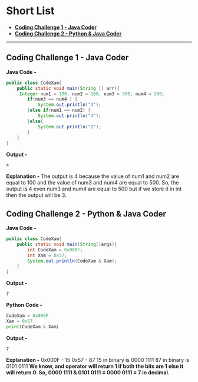 Short List
==========
- [**Coding Challenge 1 - Java Coder**](#coding-challenge-1---java-coder)
- [**Coding Challenge 2 - Python & Java Coder**](#coding-challenge-2---python--java-coder)
___________

## Coding Challenge 1 - Java Coder
**Java Code -**
```java
public class CodeXam{
    public static void main(String [] arr){
     Integer num1 = 100, num2 = 100, num3 = 500, num4 = 500;
        if(num3 == num4 ) {
            System.out.println("3");
        }else if(num1 == num2) {
            System.out.println("4");
        }else{
            System.out.println("2");
        }
    }
}
```
**Output -**
```
4
```
**Explanation -**
The output is 4 because the value of num1 and num2 are equal to 100 and the value of num3 and num4 are equal to 500. So, the output is 4 even num3 and num4 are equal to 500 but if we store it in int then the output will be 3.

## Coding Challenge 2 - Python & Java Coder
**Java Code -**
```java
public class CodeXam{
    public static void main(String[]args){
        int CodeXam = 0x000F;
        int Xam = 0x57;
        System.out.println(CodeXam & Xam);
    }
}
```
**Output -**
```
7
```
**Python Code -** 
```python
CodeXam = 0x000F
Xam = 0x57
print(CodeXam & Xam)

```
**Output -**
```
7
```
**Explanation -**
0x000F - 15
0x57 - 87 
15 in binary is 0000 1111
87 in binary is 0101 0111
**We know, and operator will return 1 if both the bits are 1 else it will return 0.
So, 0000 1111 & 0101 0111 = 0000 0111 = 7 in decimal.**



